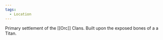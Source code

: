 ```yaml
---
tags:
  - Location
---
```

Primary settlement of the [[Orc]] Clans. Built upon the exposed bones of a a Titan.